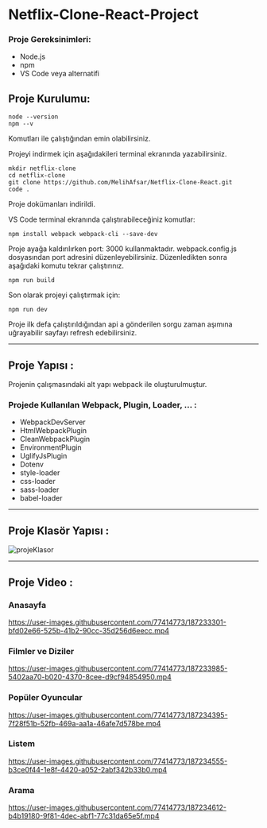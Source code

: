 # Netflix-Clone-React-Project

### Proje Gereksinimleri:

* Node.js
* npm
* VS Code veya alternatifi

## Proje Kurulumu:
```
node --version 
npm --v
```
Komutları ile çalıştığından emin olabilirsiniz.

Projeyi indirmek için aşağıdakileri terminal ekranında yazabilirsiniz.
```
mkdir netflix-clone
cd netflix-clone
git clone https://github.com/MelihAfsar/Netflix-Clone-React.git
code .
```
Proje dokümanları indirildi.

VS Code terminal ekranında çalıştırabileceğiniz komutlar:
```
npm install webpack webpack-cli --save-dev
```

Proje ayağa kaldırılırken port: 3000 kullanmaktadır. webpack.config.js dosyasından port adresini düzenleyebilirsiniz. Düzenledikten sonra aşağıdaki komutu tekrar çalıştırınız.
```
npm run build
```
Son olarak projeyi çalıştırmak için:
```
npm run dev
```
Proje ilk defa çalıştırıldığından api a gönderilen sorgu zaman aşımına uğrayabilir sayfayı refresh edebilirsiniz.
<hr>

## Proje Yapısı :

Projenin çalışmasındaki alt yapı webpack ile oluşturulmuştur.

### Projede Kullanılan Webpack, Plugin, Loader, ... :  
* WebpackDevServer
* HtmlWebpackPlugin
* CleanWebpackPlugin
* EnvironmentPlugin
* UglifyJsPlugin
* Dotenv
* style-loader
* css-loader
* sass-loader
* babel-loader
<hr>

## Proje Klasör Yapısı :
![projeKlasor](https://user-images.githubusercontent.com/77414773/187215979-40911f09-07b1-42ad-8303-c095e9c9e86c.png)

<hr>

## Proje Video :

### Anasayfa
https://user-images.githubusercontent.com/77414773/187233301-bfd02e66-525b-41b2-90cc-35d256d6eecc.mp4

### Filmler ve Diziler
https://user-images.githubusercontent.com/77414773/187233985-5402aa70-b020-4370-8cee-d9cf94854950.mp4

### Popüler Oyuncular
https://user-images.githubusercontent.com/77414773/187234395-7f28f51b-52fb-469a-aa1a-46afe7d578be.mp4

### Listem
https://user-images.githubusercontent.com/77414773/187234555-b3ce0f44-1e8f-4420-a052-2abf342b33b0.mp4

### Arama
https://user-images.githubusercontent.com/77414773/187234612-b4b19180-9f81-4dec-abf1-77c31da65e5f.mp4



